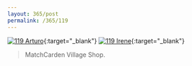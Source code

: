 ```yaml
---
layout: 365/post
permalink: /365/119
---
```


[![119 Arturo](https://c1.staticflickr.com/1/566/22295111531_94f15ccb45_c.jpg)](https://www.flickr.com/photos/131440297@N08/22295111531/){:target="_blank"}
[![119 Irene](https://c2.staticflickr.com/6/5819/22271894462_db3e3c863b_c.jpg)](https://www.flickr.com/photos/25124902@N04/22271894462/){:target="_blank"}


> MatchCarden Village Shop.

>
